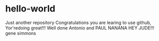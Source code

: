 # hello-world
Just another repository
Congratulations you are learing to use github, Yor'redoing great!!!
Well done Antonio and PAUL NANANA HEY JUDE!!!
gene simmons

